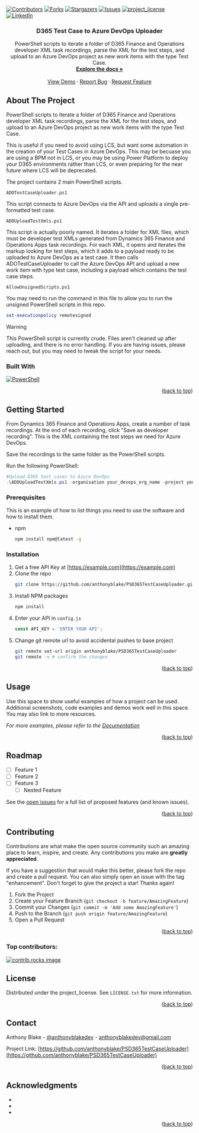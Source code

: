 <!-- Improved compatibility of back to top link: See: https://github.com/othneildrew/Best-README-Template/pull/73 -->
<a id="readme-top"></a>
<!--
*** Thanks for checking out the Best-README-Template. If you have a suggestion
*** that would make this better, please fork the repo and create a pull request
*** or simply open an issue with the tag "enhancement".
*** Don't forget to give the project a star!
*** Thanks again! Now go create something AMAZING! :D
-->



<!-- PROJECT SHIELDS -->
<!--
*** I'm using markdown "reference style" links for readability.
*** Reference links are enclosed in brackets [ ] instead of parentheses ( ).
*** See the bottom of this document for the declaration of the reference variables
*** for contributors-url, forks-url, etc. This is an optional, concise syntax you may use.
*** https://www.markdownguide.org/basic-syntax/#reference-style-links
-->
[![Contributors][contributors-shield]][contributors-url]
[![Forks][forks-shield]][forks-url]
[![Stargazers][stars-shield]][stars-url]
[![Issues][issues-shield]][issues-url]
[![project_license][license-shield]][license-url]
[![LinkedIn][linkedin-shield]][linkedin-url]

<h3 align="center">D365 Test Case to Azure DevOps Uploader</h3>

  <p align="center">
    PowerShell scripts to iterate a folder of D365 Finance and Operations developer XML task recordings, parse the XML for the test steps, and upload to an Azure DevOps project as new work items with the type Test Case.
    <br />
    <a href="https://github.com/anthonyblake/PSD365TestCaseUploader"><strong>Explore the docs »</strong></a>
    <br />
    <br />
    <a href="https://github.com/anthonyblake/PSD365TestCaseUploader">View Demo</a>
    ·
    <a href="https://github.com/anthonyblake/PSD365TestCaseUploader/issues/new?labels=bug&template=bug-report---.md">Report Bug</a>
    ·
    <a href="https://github.com/anthonyblake/PSD365TestCaseUploader/issues/new?labels=enhancement&template=feature-request---.md">Request Feature</a>
  </p>
</div>

<!-- ABOUT THE PROJECT -->
## About The Project

PowerShell scripts to iterate a folder of D365 Finance and Operations developer XML task recordings, parse the XML for the test steps, and upload to an Azure DevOps project as new work items with the type Test Case. 

This is useful if you need to avoid using LCS, but want some automation in the creation of your Test Cases in Azure DevOps. This may be becuase you are using a BPM not in LCS, or you may be using Power Platform to deploy your D365 environments rather than LCS, or even preparing for the near future where LCS will be deprecated.

The project contains 2 main PowerShell scripts.

`ADOTestCaseUploader.ps1`

This script connects to Azure DevOps via the API and uploads a single pre-formatted test case. 

`ADOUploadTestXmls.ps1`

This script is actually poorly named. It iterates a folder for XML files, which must be developer test XMLs generated from Dynamics 365 Finance and Operations Apps task recordings. For each XML, it opens and iterates the markup looking for test steps, which it adds to a payload ready to be uploaded to Azure DevOps as a test case. It then calls ADOTestCaseUploader to call the Azure DevOps API and upload a new work item with type test case, including a payload which contains the test case steps.

`AllowUnsignedScripts.ps1`

You may need to run the command in this file to allow you to run the unsigned PowerShell scripts in this repo.

```powershell
set-executionpolicy remotesigned
```

> [!WARNING]
> This PowerShell script is currently crude. Files aren't cleaned up after uploading, and there is no error handling. If you are having issues, please reach out, but you may need to tweak the script for your needs.

### Built With

[![PowerShell][PowerShell-badge]][PowerShell-url]

<p align="right">(<a href="#readme-top">back to top</a>)</p>

<!-- GETTING STARTED -->
## Getting Started

From Dynamics 365 Finance and Operations Apps, create a number of task recordings. At the end of each recording, click "Save as developer recording". This is the XML containing the test steps we need for Azure DevOps.

Save the recordings to the same folder as the PowerShell scripts.

Run the following PowerShell:

```powershell
#Upload D365 test cases to Azure DevOps
.\ADOUploadTestXmls.ps1 -organisation your_devops_org_name -project your_devops_project_name -pat azure_devops_personal_access_token
```

### Prerequisites

This is an example of how to list things you need to use the software and how to install them.
* npm
  ```sh
  npm install npm@latest -g
  ```

### Installation

1. Get a free API Key at [https://example.com](https://example.com)
2. Clone the repo
   ```sh
   git clone https://github.com/anthonyblake/PSD365TestCaseUploader.git
   ```
3. Install NPM packages
   ```sh
   npm install
   ```
4. Enter your API in `config.js`
   ```js
   const API_KEY = 'ENTER YOUR API';
   ```
5. Change git remote url to avoid accidental pushes to base project
   ```sh
   git remote set-url origin anthonyblake/PSD365TestCaseUploader
   git remote -v # confirm the changes
   ```

<p align="right">(<a href="#readme-top">back to top</a>)</p>



<!-- USAGE EXAMPLES -->
## Usage

Use this space to show useful examples of how a project can be used. Additional screenshots, code examples and demos work well in this space. You may also link to more resources.

_For more examples, please refer to the [Documentation](https://example.com)_

<p align="right">(<a href="#readme-top">back to top</a>)</p>



<!-- ROADMAP -->
## Roadmap

- [ ] Feature 1
- [ ] Feature 2
- [ ] Feature 3
    - [ ] Nested Feature

See the [open issues](https://github.com/anthonyblake/PSD365TestCaseUploader/issues) for a full list of proposed features (and known issues).

<p align="right">(<a href="#readme-top">back to top</a>)</p>



<!-- CONTRIBUTING -->
## Contributing

Contributions are what make the open source community such an amazing place to learn, inspire, and create. Any contributions you make are **greatly appreciated**.

If you have a suggestion that would make this better, please fork the repo and create a pull request. You can also simply open an issue with the tag "enhancement".
Don't forget to give the project a star! Thanks again!

1. Fork the Project
2. Create your Feature Branch (`git checkout -b feature/AmazingFeature`)
3. Commit your Changes (`git commit -m 'Add some AmazingFeature'`)
4. Push to the Branch (`git push origin feature/AmazingFeature`)
5. Open a Pull Request

<p align="right">(<a href="#readme-top">back to top</a>)</p>

### Top contributors:

<a href="https://github.com/anthonyblake/PSD365TestCaseUploader/graphs/contributors">
  <img src="https://contrib.rocks/image?repo=anthonyblake/PSD365TestCaseUploader" alt="contrib.rocks image" />
</a>



<!-- LICENSE -->
## License

Distributed under the project_license. See `LICENSE.txt` for more information.

<p align="right">(<a href="#readme-top">back to top</a>)</p>



<!-- CONTACT -->
## Contact

Anthony Blake - [@anthonyblakedev](https://twitter.com/anthonyblakedev) - anthonyblakedev@gmail.com

Project Link: [https://github.com/anthonyblake/PSD365TestCaseUploader](https://github.com/anthonyblake/PSD365TestCaseUploader)

<p align="right">(<a href="#readme-top">back to top</a>)</p>



<!-- ACKNOWLEDGMENTS -->
## Acknowledgments

* []()
* []()
* []()

<p align="right">(<a href="#readme-top">back to top</a>)</p>



<!-- MARKDOWN LINKS & IMAGES -->
<!-- https://www.markdownguide.org/basic-syntax/#reference-style-links -->
[contributors-shield]: https://img.shields.io/github/contributors/anthonyblake/PSD365TestCaseUploader.svg?style=for-the-badge
[contributors-url]: https://github.com/anthonyblake/PSD365TestCaseUploader/graphs/contributors
[forks-shield]: https://img.shields.io/github/forks/anthonyblake/PSD365TestCaseUploader.svg?style=for-the-badge
[forks-url]: https://github.com/anthonyblake/PSD365TestCaseUploader/network/members
[stars-shield]: https://img.shields.io/github/stars/anthonyblake/PSD365TestCaseUploader.svg?style=for-the-badge
[stars-url]: https://github.com/anthonyblake/PSD365TestCaseUploader/stargazers
[issues-shield]: https://img.shields.io/github/issues/anthonyblake/PSD365TestCaseUploader.svg?style=for-the-badge
[issues-url]: https://github.com/anthonyblake/PSD365TestCaseUploader/issues
[license-shield]: https://img.shields.io/github/license/anthonyblake/PSD365TestCaseUploader.svg?style=for-the-badge
[license-url]: https://github.com/anthonyblake/PSD365TestCaseUploader/blob/master/LICENSE.txt
[linkedin-shield]: https://img.shields.io/badge/-LinkedIn-black.svg?style=for-the-badge&logo=linkedin&colorB=555
[linkedin-url]: https://linkedin.com/in/anthonyblakedynamics
[product-screenshot]: images/screenshot.png
[Next.js]: https://img.shields.io/badge/next.js-000000?style=for-the-badge&logo=nextdotjs&logoColor=white
[Next-url]: https://nextjs.org/
[React.js]: https://img.shields.io/badge/React-20232A?style=for-the-badge&logo=react&logoColor=61DAFB
[React-url]: https://reactjs.org/
[Vue.js]: https://img.shields.io/badge/Vue.js-35495E?style=for-the-badge&logo=vuedotjs&logoColor=4FC08D
[Vue-url]: https://vuejs.org/
[Angular.io]: https://img.shields.io/badge/Angular-DD0031?style=for-the-badge&logo=angular&logoColor=white
[Angular-url]: https://angular.io/
[Svelte.dev]: https://img.shields.io/badge/Svelte-4A4A55?style=for-the-badge&logo=svelte&logoColor=FF3E00
[Svelte-url]: https://svelte.dev/
[Laravel.com]: https://img.shields.io/badge/Laravel-FF2D20?style=for-the-badge&logo=laravel&logoColor=white
[Laravel-url]: https://laravel.com
[Bootstrap.com]: https://img.shields.io/badge/Bootstrap-563D7C?style=for-the-badge&logo=bootstrap&logoColor=white
[Bootstrap-url]: https://getbootstrap.com
[JQuery.com]: https://img.shields.io/badge/jQuery-0769AD?style=for-the-badge&logo=jquery&logoColor=white
[JQuery-url]: https://jquery.com 
[PowerShell-badge]: https://img.shields.io/badge/Built_with-PowerShell-blue
[PowerShell-url]: https://learn.microsoft.com/en-us/powershell/scripting/overview?view=powershell-7.4
